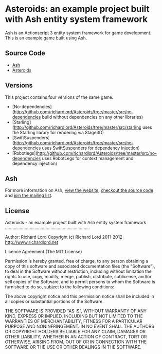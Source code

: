 # Asteroids: an example project built with Ash entity system framework

Ash is an Actionscript 3 entity system framework for game development. This is an example game built using Ash.

## Source Code

* [Ash](http://github.com/richardlord/Ash)
* [Asteroids](http://github.com/richardlord/Asteroids)

## Versions

This project contains four versions of the same game.

* [No-dependencies](http://github.com/richardlord/Asteroids/tree/master/src/no-dependencies build without dependencies on any other libraries)
* [Starling](http://github.com/richardlord/Asteroids/tree/master/src/starling uses the Starling library for rendering via Stage3D)
* [SwiftSuspenders](http://github.com/richardlord/Asteroids/tree/master/src/no-dependencies uses SwiftSuspenders for dependency injection)
* [Robotlegs](http://github.com/richardlord/Asteroids/tree/master/src/no-dependencies uses RobotLegs for context management and dependency injection)

## Ash

For more information on Ash, [view the website](http://www.ashframework,org/), [checkout the source code](http://github.com/richardlord/Ash) and [join the mailing list](http://groups.google.com/group/ash-framework?hl=en).

## License

Asteroids - an example project built with Ash entity system framework
.....................................................................

Author: Richard Lord
Copyright (c) Richard Lord 2011-2012
http://www.richardlord.net

Licence Agreement (The MIT License)

Permission is hereby granted, free of charge, to any person obtaining a copy of this software and associated documentation files (the "Software"), to deal in the Software without restriction, including without limitation the rights to use, copy, modify, merge, publish, distribute, sublicense, and/or sell copies of the Software, and to permit persons to whom the Software is furnished to do so, subject to the following conditions:

The above copyright notice and this permission notice shall be included in all copies or substantial portions of the Software.

THE SOFTWARE IS PROVIDED "AS IS", WITHOUT WARRANTY OF ANY KIND, EXPRESS OR IMPLIED, INCLUDING BUT NOT LIMITED TO THE WARRANTIES OF MERCHANTABILITY, FITNESS FOR A PARTICULAR PURPOSE AND NONINFRINGEMENT. IN NO EVENT SHALL THE AUTHORS OR COPYRIGHT HOLDERS BE LIABLE FOR ANY CLAIM, DAMAGES OR OTHER LIABILITY, WHETHER IN AN ACTION OF CONTRACT, TORT OR OTHERWISE, ARISING FROM, OUT OF OR IN CONNECTION WITH THE SOFTWARE OR THE USE OR OTHER DEALINGS IN THE SOFTWARE.